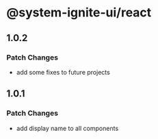 # @system-ignite-ui/react

## 1.0.2

### Patch Changes

- add some fixes to future projects

## 1.0.1

### Patch Changes

- add display name to all components
